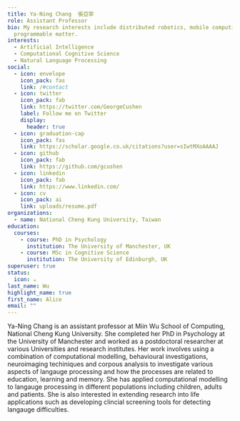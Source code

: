 ```yaml
---
title: Ya-Ning Chang  張亞寧
role: Assistant Professor
bio: My research interests include distributed robotics, mobile computing and
  programmable matter.
interests:
  - Artificial Intelligence
  - Computational Cognitive Science
  - Natural Language Processing
social:
  - icon: envelope
    icon_pack: fas
    link: /#contact
  - icon: twitter
    icon_pack: fab
    link: https://twitter.com/GeorgeCushen
    label: Follow me on Twitter
    display:
      header: true
  - icon: graduation-cap
    icon_pack: fas
    link: https://scholar.google.co.uk/citations?user=sIwtMXoAAAAJ
  - icon: github
    icon_pack: fab
    link: https://github.com/gcushen
  - icon: linkedin
    icon_pack: fab
    link: https://www.linkedin.com/
  - icon: cv
    icon_pack: ai
    link: uploads/resume.pdf
organizations:
  - name: National Cheng Kung University, Taiwan
education:
  courses:
    - course: PhD in Psychology
      institution: The University of Manchester, UK
    - course: MSc in Cognitive Science
      institution: The University of Edinburgh, UK
superuser: true
status:
  icon: ☕️
last_name: Wu
highlight_name: true
first_name: Alice
email: ""
---
```

Y﻿a-Ning Chang is an assistant professor at Miin Wu School of Computing, National Cheng Kung University. She completed her PhD in Psychology at the University of Manchester and worked as a postdoctoral researcher at various Universities and research institutes. Her work  involves using a combination of computational modelling, behavioural investigations, neuroimaging techiniques and corpous analysis to investigate various aspects of langauge processing and how the processes are related to education, learning and memory. She has applied computational modelling to langauge processing in different populations including children, adults and patients. She is also interested in extending research into life applications such as developing clincial screening tools for detecting langauge difficulties.